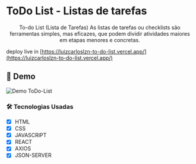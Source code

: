 # ToDo List - Listas de tarefas

<p align='center'>To-do List (Lista de Tarefas) As listas de tarefas ou checklists são ferramentas simples, mas eficazes, que podem dividir atividades maiores em etapas menores e concretas.</p>

deploy live in [https://luizcarloslzn-to-do-list.vercel.app/](https://luizcarloslzn-to-do-list.vercel.app/)

## 🎥 Demo

![Demo ToDo-List](https://github.com/luizcarloslzn/ToDo-List/assets/117320155/1b439517-1ac9-4592-bf18-cfa64b41725c)

### 🛠 Tecnologias Usadas

- [x] HTML
- [x] CSS
- [x] JAVASCRIPT
- [x] REACT
- [x] AXIOS
- [x] JSON-SERVER
